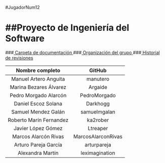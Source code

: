 #JugadorNum12

##Proyecto de Ingeniería del Software
=====================================

###<a href="https://drive.google.com/?usp=chrome_app#folders/0B80G8C57fZdxX3JiaWhJcDRxLXc"> Carpeta de documentación  </a>
###<a href="https://github.com/JugadorNumero12/JugadorNum12/blob/develop/Organizacion.md"> Organización del grupo </a>
###<a href="https://github.com/JugadorNumero12/JugadorNum12/blob/develop/historial-revisiones.md"> Historial de revisiones </a>

| Nombre completo  | GitHub |  
|:-----:|:----------:|
| Manuel Artero Anguita　| manutero   |
| Marina Bezares Álvarez| Argaide  | 
| Pedro Morgado Alarcón| PedroMorgado | 
| Daniel Escoz Solana　| Darkhogg   | 
| Samuel Mendez Galán| samuelmgalan  | 
| Roberto Marín Fernandez| ka2rober  | 
| Javier López Gómez　| Ltreaper    | 
| Marcos Alarcón Rivas| MarcosAlarconRivas  | 
| Arturo Pareja García| arturpareja |
| Alexandra Martín| leximagination  | 